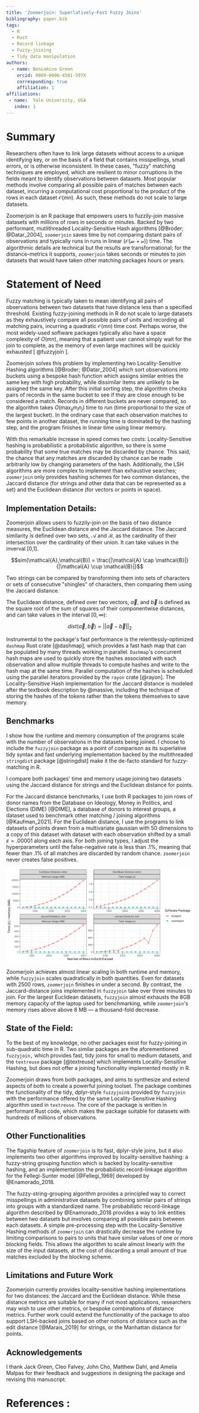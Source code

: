 ```yaml
---
title: 'Zoomerjoin: Superlatively-Fast Fuzzy Joins'
bibliography: paper.bib
tags:
  - R
  - Rust
  - Record linkage
  - Fuzzy-joining
  - Tidy data manipulation
authors:
  - name: Beniamino Green
    orcid: 0009-0006-4501-597X
    corresponding: true
    affiliation: 1
affiliations:
 - name:  Yale University, USA
   index: 1
---
```


# Summary

Researchers often have to link large datasets without access to a unique
identifying key, or on the basis of a field that contains misspellings, small
errors, or is otherwise inconsistent. In these cases, "fuzzy" matching
techniques are employed, which are resilient to minor corruptions in the fields
meant to identify observations between datasets. Most popular methods
involve comparing all possible pairs of matches between each dataset, incurring
a computational cost proportional to the product of the rows in each dataset
$\mathcal{O}(mn)$. As such, these methods do not scale to large datasets.

Zoomerjoin is an R package that empowers users to fuzzily-join massive datasets
with millions of rows in seconds or minutes. Backed by two performant,
mutlithreaded Locality-Sensitive Hash algorithms [@Broder; @Datar_2004],
`zoomerjoin` saves time by not comparing distant pairs of observations and
typically runs in runs in linear ($\mathcal{O(m+n)}$) time. The
algorithmic details are technical but the results are transformational;
for the distance-metrics it supports, `zoomerjoin` takes seconds or
minutes to join datasets that would have taken other matching packages
hours or years.

# Statement of Need

Fuzzy matching is typically taken to mean identifying all pairs of observations
between two datasets that have distance less than a specified threshold.
Existing fuzzy-joining methods in R do not scale to large datasets as they
exhaustively compare all possible pairs of units and recording all matching
pairs, incurring a quadratic $\mathcal{O}(mn)$ time cost.  Perhaps worse, the
most widely-used software packages typically also have a space complexity of
$O(mn)$, meaning that a patient user cannot simply wait for the join to
complete, as the memory of even large machines will be quickly exhausted [
@fuzzyjoin ].

Zoomerjoin solves this problem by implementing two Locality-Sensitive Hashing
algorithms [@Broder; @Datar_2004] which sort observations into buckets using a
bespoke hash function which assigns similar entries the same key with high
probability, while dissimilar items are unlikely to be assigned the same key.
After this initial sorting step, the algorithm checks pairs of records in the
same bucket to see if they are close enough to be considered a match. Records
in different buckets are never compared, so the algorithm takes
$O(\max_{ij}{m_i n_j})$ time to run (time proportional to the size of the
largest bucket). In the ordinary case that each observation matches to
few points in another dataset, the running time is dominated by the hashing
step, and the program finishes in linear time using linear memory.

With this remarkable increase in speed comes two costs: Locality-Sensitive
hashing is probabilistic a probabilistic algorithm, so there is some
probability that some true matches may be discarded by chance. This said, the
chance that any matches are discarded by chance can be made arbitrarily low by
changing parameters of the hash. Additionally, the LSH algorithms are more
complex to implement than exhaustive searches; `zoomerjoin` only provides
hashing schemes for two common distances, the Jaccard distance (for strings
and other data that can be represented as a set) and the Euclidean
distance (for vectors or points in space).

## Implementation Details:

Zoomerjoin allows users to fuzzily-join on the basis of two distance measures,
the Euclidean distance and the Jaccard distance. The Jaccard
similarity is defined over two sets, $\mathcal{A}$ and
$\mathcal{B}$, as the cardinality of their intersection over the
cardinality of their union. It can take values in the inverval
[0,1].

$$sim(\mathcal{A},\mathcal{B}) = \frac{|\mathcal{A} \cap \mathcal{B}|}{|\mathcal{A} \cup \mathcal{B}|}$$

Two strings can be compared by transforming them into sets of characters or
sets of consecutive "shingles" of characters, then comparing them using the
Jaccard distance.

The Euclidean distance, defined over two vectors, $\overrightarrow{a}$, and
$\overrightarrow{b}$ is defined as the square root of the sum of squares of
their componentwise distances, and can take values in the interval $[0,
\infty)$:

$$dist(\overrightarrow{a},\overrightarrow{b}) = ||\overrightarrow{a}-\overrightarrow{b}||_2$$

Instrumental to the package's fast performance is the relentlessly-optimized
 `dashmap` Rust crate [@dashmap], which provides a fast hash map
 that can be populated by many threads working in parallel.
 `Dashmap`'s concurrent hash maps are used to quickly store the
 hashes associated with each observation and allow multiple threads
 to compute hashes and write to the hash map at the same time.
 Parallel computation of the hashes is scheduled using the parallel
 iterators provided by the `rayon` crate [@rayon]. The
 Locality-Sensitive Hash implementation for the Jaccard distance is
 modeled after the textbook description by @massive, including the
 technique of storing the hashes of the tokens rather than the
 tokens themselves to save memory.

## Benchmarks

I show how the runtime and memory consumption of the programs scale with the
number of observations in the datasets being joined. I choose to include the
`fuzzyjoin` package as a point of comparison as its superlative tidy syntax and
fast underlying implementation backed by the multithreaded `stringdist` package
[@stringdist] make it the de-facto standard for fuzzy-matching in R.

I compare both packages' time and memory usage joining two datasets using the
Jaccard distance for strings and the Euclidean distance for points.

For the Jaccard distance benchmarks, I use both R packages to join rows of
donor names from the Database on Ideology, Money in Politics, and Elections
(DIME) [@DIME], a database of donors to interest groups, a dataset used to
benchmark other matching / joining algorithms [@Kaufman_2021]. For the
Euclidean distance, I use the programs to link datasets of points drawn from a
multivariate gaussian with 50 dimensions to a copy of this dataset with dataset
with each observation shifted by a small $\varepsilon = .00001$ along each
axis. For both joining types, I adjust the hyperparameters until the
false-negative rate is less than .1%, meaning that fewer than .1% of all
matches are discarded by random chance. `zoomerjoin` never creates false
positives.

![Memory Use and Runtime Comparison of Fuzzy-Joining Methods in R](benchmarks.png)

Zoomerjoin achieves almost linear scaling in both runtime and memory, while
`fuzzyjoin` scales quadratically in both quantities. Even for datasets with
2500 rows, `zoomerjoin` finishes in under a second. By contrast, the
Jaccard-distance joins implemented in `fuzzyjoin` take over three minutes to
join. For the largest Euclidean datasets, `fuzzyjoin` almost exhausts the 8GB
memory capacity of the laptop used for benchmarking, while `zoomerjoin`'s
memory rises above above 8 MB — a thousand-fold decrease.

## State of the Field:

To the best of my knowledge, no other packages exist for fuzzy-joining in
sub-quadratic time in R. Two similar packages are the aforementioned
`fuzzyjoin,` which provides fast, tidy joins for small to medium datasets, and
the `textreuse` package [@textreuse] which implements Locality-Sensitive
Hashing, but does not offer a joining functionality implemented mostly in R.

Zoomerjoin draws from both packages, and aims to synthesize and extend aspects
of both to create a powerful joining toolset. The package combines the
functionality of the tidy, dplyr-style `fuzzyjoin`s provided by `fuzzyjoin`
with the performance offered by the same Locality-Sensitive Hashing algorithm
used in `textreuse`. The core of the package is written in performant Rust
code, which makes the package suitable for datasets with hundreds of millions
of observations.

## Other Functionalities

The flagship feature of `zoomerjoin` is its fast, dplyr-style joins, but it
also implements two other algorithms improved by locality-sensitive
hashing: a fuzzy-string grouping function which is backed by locality-sensitive
hashing, and an implementation the probabilistic record-linkage algorithm for
the Fellegi-Sunter model [@Fellegi_1969] developed by @Enamorado_2018.

The fuzzy-string-grouping algorithm provides a principled way to correct
misspellings in administrative datasets by combining similar pairs of strings
into groups with a standardized name. The probabilistic record-linkage
algorithm described by @Enamorado_2018 provides a way to link entities between
two datasets but involves comparing all possible pairs between each datasets. A
simple pre-processing step with the Locality-Sensitive Hashing methods of
`zoomerjoin` can drastically decrease the runtime by limiting comparisons to
pairs to units that have similar values of one or more blocking fields. This
allows the algorithm to scale almost linearly with the size of the input
datasets, at the cost of discarding a small amount of true matches excluded by
the blocking scheme.

## Limitations and Future Work

Zoomerjoin currently provides locality-sensitive hashing implementations for
two distances: the Jaccard and the Euclidean distance.  While these distance
metrics are suitable for many if not most applications, researchers may wish to
use other metrics, or bespoke combinations of distance metrics. Further work
could extend the functionality of the package to also support LSH-backed joins
based on other notions of distance such as the edit distance [@Marais_2019] for
strings, or the Manhattan distance for points.

## Acknowledgements

I thank Jack Green, Cleo Falvey, John Cho, Matthew Dahl, and Amelia Malpas for
their feedback and suggestions in designing the package and revising this
manuscript.

# References :

